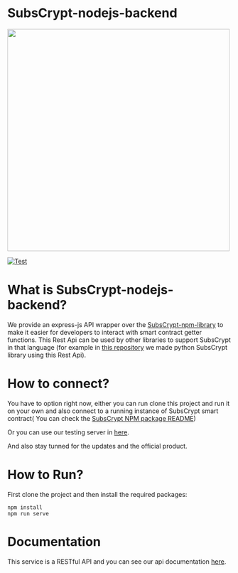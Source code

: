 # SubsCrypt-nodejs-backend
<img src="https://oxydev.github.io/SubsCrypt-docs/images/logo2.png" width="500">

[![Test](https://github.com/oxydev/SubsCrypt-nodejs-backend/actions/workflows/node.js.yml/badge.svg)](https://github.com/oxydev/SubsCrypt-nodejs-backend/actions/workflows/node.js.yml)

# What is SubsCrypt-nodejs-backend?
We provide an express-js API wrapper over the [SubsCrypt-npm-library](https://github.com/oxydev/SubsCrypt-npm-library/) to
make it easier for developers to interact with smart contract getter functions. This Rest Api can be used by other libraries to support SubsCrypt in that language (for example in [this repository](#) we made python SubsCrypt library using this Rest Api).

# How to connect?
You have to option right now, either you can run clone this project and run it on your own and also connect to a running instance of SubsCrypt smart contract( You can check the [SubsCrypt NPM package README](https://github.com/oxydev/SubsCrypt-npm-library))

Or you can use our testing server in [here](http://206.189.154.160:3000).

And also stay tunned for the updates and the official product.


# How to Run?

First clone the project and then install the required packages:
```
npm install
npm run serve
```

# Documentation
This service is a RESTful API and you can see our api documentation [here](http://206.189.154.160:3000/subscrypt-doc).

